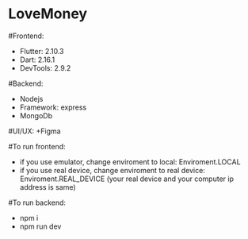 # LoveMoney

#Frontend:

+ Flutter: 2.10.3
+ Dart: 2.16.1
+ DevTools: 2.9.2

#Backend:

+ Nodejs
+ Framework: express
+ MongoDb

#UI/UX:
+Figma

#To run frontend:

+ if you use emulator, change enviroment to local: Enviroment.LOCAL
+ if you use real device, change enviroment to real device: Enviroment.REAL_DEVICE (your real device and your computer ip address is same)

#To run backend:

+ npm i
+ npm run dev
